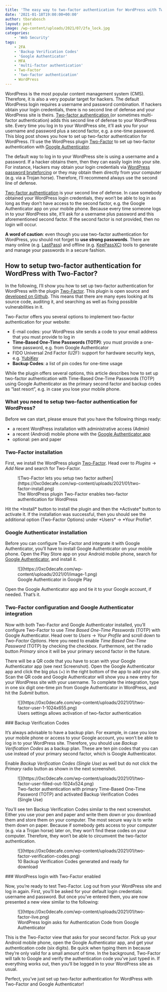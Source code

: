 ```yaml
---
title: 'The easy way to two-factor authentication for WordPress with Two-Factor and Google Authenticator'
date: '2021-01-18T19:00:00+00:00'
author: tbarabosch
layout: post
image: /wp-content/uploads/2021/07/2fa_lock.jpg
categories:
    - 'Web Security'
tags:
    - 2FA
    - 'Backup Verification Codes'
    - 'Google Authenticator'
    - MFA
    - 'multi-factor authentication'
    - Two-Factor
    - 'two-factor authentication'
    - WordPress
---
```


WordPress is the most popular content management system (CMS). Therefore, it is also a very popular target for hackers. The default WordPress login requires a username and password combination. If hackers obtain your login credentials, there is no second line of defense and your WordPress site is theirs. [Two-factor authentication ](https://www.nist.gov/itl/applied-cybersecurity/tig/back-basics-multi-factor-authentication)(or sometimes multi-factor authentication) adds this second line of defense to your WordPress site. Every time you log in to your WordPress site, it’ll ask you for your username and password plus a second factor, e.g. a one-time password. This blog post shows you how to set up two-factor authentication for WordPress. I’ll use the WordPress plugin [Two-Factor](https://en-gb.wordpress.org/plugins/two-factor/) to set up two-factor authentication with [Google Authenticator](https://www.google.com/landing/2step/).

The default way to log in to your WordPress site is using a username and a password. If a hacker obtains them, then they can easily login into your site. For instance, Hackers may obtain your login credentials via [WordPress password bruteforcing](https://wordpress.org/support/article/brute-force-attacks/) or they may obtain them directly from your computer (e.g. via a Trojan horse). Therefore, I’ll recommend always use the second line of defense.

[Two-factor authentication](https://www.nist.gov/itl/applied-cybersecurity/tig/back-basics-multi-factor-authentication) is your second line of defense. In case somebody obtained your WordPress login credentials, they won’t be able to log in as long as they don’t have access to the second factor, e.g. the Google Authenticator app on your mobile phone. Because every time someone logs in to your WordPress site, it’ll ask for a username plus password and this aforementioned second factor. If the second factor is not provided, then no login will occur.

**A word of caution**: even though you use two-factor authentication for WordPress, you should not forget to **use strong passwords**. There are many online (e.g. [LastPass](https://www.lastpass.com/password-manager)) and offline (e.g. [KeePassXC](https://keepassxc.org/)) tools to generate and manage your passwords in a secure fashion.

## <span class="ez-toc-section" id="How_to_setup_two-factor_authentication_for_WordPress_with_Two-Factor"></span>How to setup two-factor authentication for WordPress with Two-Factor?<span class="ez-toc-section-end"></span>

In the following, I’ll show you how to set up two-factor authentication for WordPress with the plugin [Two-Factor](https://en-gb.wordpress.org/plugins/two-factor/). This plugin is open source and [developed on Github](https://github.com/wordpress/two-factor/). This means that there are many eyes looking at its source code, auditing it, and searching as well as fixing possible vulnerabilities in it.

Two-Factor offers you several options to implement two-factor authentication for your website:

- E-mail codes: your WordPress site sends a code to your email address that you must provide to log in
- **Time-Based One-Time Passwords (TOTP)**: you must provide a one-time password, e.g. from Google Authenticator
- FIDO Universal 2nd Factor (U2F): support for hardware security keys, e.g. [YubiKey](https://www.yubico.com/products/)
- **Backup Codes**: a list of pin codes for one-time usage

While the plugin offers several options, this article describes how to set up two-factor authentication with Time-Based One-Time Passwords (TOTP) using Google Authenticator as the primary second factor and backup codes as “last resort”, e.g. in case you lose your mobile phone.

### <span class="ez-toc-section" id="What_you_need_to_setup_two-factor_authentication_for_WordPress"></span>What you need to setup two-factor authentication for WordPress?<span class="ez-toc-section-end"></span>

Before we can start, please ensure that you have the following things ready:

- a recent WordPress installation with administrative access (Admin)
- a recent (Android) mobile phone with the [Google Authenticator app](https://play.google.com/store/apps/details?id=com.google.android.apps.authenticator2&hl=en_GB&gl=US)
- optional: pen and paper

### <span class="ez-toc-section" id="Two-Factor_installation"></span>Two-Factor installation<span class="ez-toc-section-end"></span>

First, we install the WordPress plugin [Two-Factor](https://en-gb.wordpress.org/plugins/two-factor/). Head over to *Plugins* → *Add New* and search for Two-Factor.

<figure class="wp-block-image size-large">![Two-Factor lets you setup two factor authen](https://0xc0decafe.com/wp-content/uploads/2021/01/two-factor-install.png)<figcaption>The WordPress plugin Two-Factor enables two-factor authentication for WordPress </figcaption></figure>Hit the *Install* button to install the plugin and then the *Activate* button to activate it. If the installation was successful, then you should see the additional option (Two-Factor Options) under *Users* → *Your Profile*.

### <span class="ez-toc-section" id="Google_Authenticator_installation"></span>Google Authenticator installation<span class="ez-toc-section-end"></span>

Before you can configure Two-Factor and integrate it with Google Authenticator, you’ll have to install Google Authenticator on your mobile phone. Open the Play Store app on your Android mobile phone, search for [Google Authenticator](https://play.google.com/store/apps/details?id=com.google.android.apps.authenticator2&hl=en_GB&gl=US), and install it.

<figure class="wp-block-image size-large">![](https://0xc0decafe.com/wp-content/uploads/2021/01/image-1.png)<figcaption>Google Authenticator in Google Play</figcaption></figure>Open the Google Authenticator app and tie it to your Google account, if needed. That’s it.

### <span class="ez-toc-section" id="Two-Factor_configuration_and_Google_Authenticator_integration"></span>Two-Factor configuration and Google Authenticator integration<span class="ez-toc-section-end"></span>

Now with both Two-Factor and Google Authenticator installed, you’ll configure Two-Factor to use *Time Based One-Time Passwords* (TOTP) with Google Authenticator. Head over to *Users* → *Your Profile* and scroll down to *Two-Factor Options*. Here you need to enable *Time Based One-Time Password* (TOTP) by checking the checkbox. Furthermore, set the radio button *Primary* since it will be your primary second factor in the future.

There will be a QR code that you have to scan with your Google Authenticator app (see next Screenshot). Open the Google Authenticator app and click the big plus (+) in the right bottom of the app to add your site. Scan the QR code and Google Authenticator will show you a new entry for your WordPress site with your username. To complete the integration, type in one six digit one-time pin from Google Authenticator in WordPress, and hit the *Submit* button.

<figure class="wp-block-image size-large">![](https://0xc0decafe.com/wp-content/uploads/2021/01/two-factor-user-1-1024x655.png)<figcaption>Users settings allows activation of two-factor authentication</figcaption></figure>### <span class="ez-toc-section" id="Backup_Verification_Codes"></span>Backup Verification Codes<span class="ez-toc-section-end"></span>

It’s always advisable to have a backup plan. For example, in case you lose your mobile phone or access to your Google account, you won’t be able to log in to your WordPress site. Therefore, you should use *Backup Verification Codes* as a backup plan. These are ten pin codes that you can use instead of your primary second factor, which is Google Authenticator.

Enable *Backup Verification Codes (Single Use)* as well but do not click the *Primary* radio button as shown in the next screenshot.

<figure class="wp-block-image size-large is-resized">![](https://0xc0decafe.com/wp-content/uploads/2021/01/two-factor-user-filled-out-1024x524.png)<figcaption>Two-factor authentication with primary Time-Based One-Time Password (TOTP) and activated Backup Verification Codes (Single Use) </figcaption></figure>You’ll see ten Backup Verification Codes similar to the next screenshot. Either you use your pen and paper and write them down or you download them and store them on your computer. The most secure way is to write them down on paper. Because if somebody gets access to your computer (e.g. via a Trojan horse) later on, they won’t find these codes on your computer. Therefore, they won’t be able to circumvent the two-factor authentication.

<figure class="wp-block-image size-large">![](https://0xc0decafe.com/wp-content/uploads/2021/01/two-factor-verification-codes.png)<figcaption>10 Backup Verification Codes generated and ready for download</figcaption></figure>### <span class="ez-toc-section" id="WordPress_login_with_Two-Factor_enabled"></span>WordPress login with Two-Factor enabled<span class="ez-toc-section-end"></span>

Now, you’re ready to test Two-Factor. Log out from your WordPress site and log in again. First, you’ll be asked for your default login credentials: username and password. But once you’ve entered them, you are now presented a new view similar to the following:

<figure class="wp-block-image size-large">![](https://0xc0decafe.com/wp-content/uploads/2021/01/two-factor-live.png)<figcaption>WordPress login asks for Authentication Code from Google Authenticator</figcaption></figure>This is the Two-Factor view that asks for your second factor. Pick up your Android mobile phone, open the Google Authenticator app, and get your authentication code (six digits). Be quick when typing them in because they’re only valid for a small amount of time. In the background, Two-Factor will talk to Google and verify the authentication code you’ve just typed in. If everything works out, then you’ll be logged in to your WordPress site as usual.

Perfect, you’ve just set up two-factor authentication for WordPress with Two-Factor and Google Authenticator!
